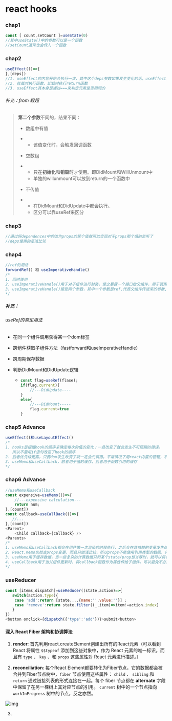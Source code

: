 # react hooks

### chap1

```js
const [ count,setCount ]=useState(0)
//其中useState()中的参数可以是一个函数
//setCount通常也会传入一个函数
```

### chap2

```javascript
useEffect(()=>{
},[deps])
//1. useEffect的内容开始会执行一次，其中这个deps参数如果发生变化的话，useEffect会再次执行，否则不会再执行。可以传入一个函数控制调用的次数
//2. 挂载时执行函数，卸载时执行return函数
//3. useEffect其本身是通过===来判定元素是否相同的
```

###### 补充：from 毅超

> **第二个参数**不同的，结果不同：
>
> - 数组中有值
>
> - - 该值变化时，会触发回调函数
>
> - 空数组
>
> - - 只在**初始化**和**销毁时**才使用。即DidMount和WillUnmount中
>   - 单独的willunmount可以放到return的一个函数中
>
> - 不传值
>
> - - 在DidMount和DidUpdate中都会执行。
>   - 区分可以靠useRef来区分



### chap3

```javascript
//通过将dependences中的改为props的某个值就可以实现对于props那个值的监听了
//deps使用的是浅比较
```

### chap4

```javascript
//ref的用法
forwardRef() 和 useImperativeHandle()
/*
1. 同时使用
2. useImperativeHandle()用于对子组件进行封装，使之暴露一个接口给父组件，用于调用自组件ref的方法，避免直接拿到自组件的ref，不符合面向对象的封装性，也就是我们所说的ref透传。
3. useImperativeHandle()接受两个参数，其中一个参数是ref,代表父组件传进来的参数,另一个参数是一个纯函数，用作暴露给current的函数接口。
*/
```

##### 补充：

###### useRef的常见用法

- 在同一个组件调用获得某一个dom标签

- 跨组件获取子组件方法（fastforward和useImperativeHandle）

- 跨周期保存数据

- 判断DidMount和DidUpdate逻辑

  - ```javascript
    const flag=useRef(flase);
    if(flag.current){
        //---DidUpdate----
    }
    else{
        //---DidMount-----
        flag.current=true
    }
    
    ```

    

### chap5 Advance

```javascript
useEffect()和useLayoutEffect()
/*
1. hooks是根据hook的顺序来确定每次的值的变化；一旦改变了就会发生不可预期的错误。
   所以不要用if语句改变了hook的顺序
2. 后者优先级更高，只要dom发生改变了就一定会先调用。平常情况下用react内置的管理，不要使用这个函数，只有在effect无法更新dom的情况下才需要使用。
3. useMemo和useCallback，前者用于值的缓存，后者用于函数引用的缓存
*/
```

### chap6 Advance

```javascript
//useMemo和useCallback
const expensive=useMemo(()=>{
    //---expensive calculation---
    return num;
},[count])
const callback=useCallBack(()=>{
   //...
},[count])
<Parent>
    <Child callback={callback} />
<Parents>    
/*
1. useMemo和useCallback都会在组件第一次渲染的时候执行，之后会在其依赖的变量发生改变时再次执行；并且这两个hooks都返回缓存的值，useMemo返回缓存的变量，useCallback返回缓存的函数。
2. React.memo仅检查props变更，而且只做浅比较，所以props不能使用引用类型的数据，只能使用基本数据类型的数据。
3. useMemo用于缓存数据，当一些复杂的计算数据只和某个state/prop想关联时，就可以将计算结果缓存下来，只有当相应的state/prop改变了的时候才进行复杂的计算。
4. useCallback用于当父组件更新时，将callback函数作为属性传给子组件，可以避免不必要的子组件渲染。
*/

```



### useReducer

```javascript
const [items,dispatch]=useReducer((state,action)=>{
   switch(action.type){
    case 'add':return [state...,{name:'',value:''}] ;
    case 'remove':return state.filter((_,item)=>item!=action.index)
   }
})
<button onclick={dispatch({'type':'add'})}>submit<button>
```





#### 深入 React Fiber 架构和协调算法

1.  **render**: 首先利用react.createElement创建出所有的React元素（可以看到 React 将属性 `$$typeof` 添加到这些对象中，作为 React 元素的唯一标识。而且有 `type` 、 `key` 、和 `props` 这些属性对 React 元素进行描述。）

2.  **reconciliation**: 每个React Element都要转化为Fiber节点，它的数据都会被合并到Fiber节点树中，`fiber` 节点使用这些属性： `child` 、 `sibling` 和 `return` 通过链接列表的形式连接在一起。每个 fiber 节点都在 **alternate** 字段中保留了在另一棵树上其对应节点的引用。 `current` 树中的一个节点指向 `workInProgress` 树中的节点，反之亦然。

   ![img](D:\前端面试准备\fibernode格式.png)

3. 